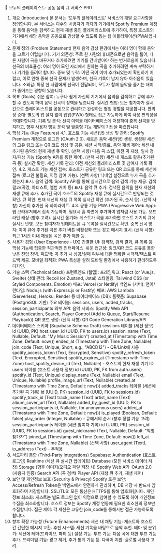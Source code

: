 🎵 모두의 플레이리스트: 공동 음악 큐 서비스 PRD
1. 개요 (Introduction)
본 문서는 '모두의 플레이리스트' 서비스의 개발 요구사항을 정의합니다. 본 서비스는 다수의 사용자가 각자의 기기에서 Spotify Premium 계정을 통해 음악을 검색하고 현재 재생 중인 플레이리스트에 추가하여, 특정 호스트의 기기에서 해당 음악을 공동으로 감상할 수 있도록 돕는 웹 애플리케이션(PWA)입니다.
2. 문제 정의 (Problem Statement)
현재 음악 감상 환경에서는 여러 명이 함께 음악을 고르기 어렵습니다.
기기 의존성: 주로 한 사람의 휴대폰으로만 음악을 틀어, 다른 사람이 곡을 바꾸거나 추가하려면 기기를 건네받아야 하는 번거로움이 있습니다.
선곡의 비효율성: 여러 명이 모인 자리에서 원하는 곡을 추가하려면 계속 부탁하거나 기기를 돌려야 합니다.
중복 및 누락: 어떤 곡이 이미 추가되었는지 확인하기 어렵고, 이로 인해 중복 선곡 문제가 발생하며, 선곡 기록이 남지 않아 아쉬움이 있습니다.
소외감: 특정 한 사람에게 선곡이 전담되어, 모두가 함께 음악을 즐기는 재미가 줄어드는 경향이 있습니다.
3. 목표 (Goals)
쉬운 참여: 누구나 쉽게 자신의 기기에서 음악을 검색하고 큐에 추가할 수 있도록 하여 음악 선곡의 장벽을 낮춥니다.
실시간 협업: 모든 참가자가 실시간으로 플레이리스트를 공동으로 관리하고 완성하는 협업 경험을 제공합니다.
편의성 증대: 별도의 앱 설치 없이 웹앱(PWA) 형태로 접근 가능하게 하여 사용 편의성을 극대화합니다.
기록 및 분석: 선곡 이력을 데이터베이스에 저장하여 중복 선곡을 방지하고, 향후 사용자 행동 분석 및 맞춤형 기능 개발의 기반을 마련합니다.
4. 핵심 기능 (Key Features)
4.1. 호스트 기능
세션(방) 생성 및 관리:
Spotify Premium 계정으로 로그인 (OAuth 2.0).
새로운 음악 세션(방) 생성.
생성된 세션의 고유 링크 또는 QR 코드 생성 및 공유.
세션 시작/종료.
음악 재생 제어:
세션 내 추가된 음악의 현재 재생 큐 확인.
(선택 사항) 다음 곡 스킵, 이전 곡 재생, 일시 정지/재생 기능 (Spotify API를 통한 제어).
(선택 사항) 세션 내 게스트 활동(추가된 곡 등) 실시간 확인.
세션 기록 관리:
이전 세션의 플레이리스트 및 참여자 기록 확인.
4.2. 게스트 기능
세션 접속:
호스트가 공유한 링크 또는 QR 코드를 통해 세션에 접속 (로그인 불필요, 익명 참여 가능).
(선택 사항) 닉네임 설정으로 누가 곡을 추가했는지 표시.
음악 검색:
Spotify API를 통해 실시간으로 음악 검색 기능 제공.
검색 결과(곡명, 아티스트, 앨범 커버 등) 표시.
음악 큐 추가:
검색된 음악을 현재 세션의 재생 큐에 추가.
추가된 곡이 호스트의 Spotify 재생 큐에 실시간으로 반영되는 것 확인.
큐 확인:
현재 세션의 재생 큐 목록 실시간 확인 (추가된 곡, 순서 등).
(선택 사항) 자신이 추가한 곡 하이라이트.
4.3. 공통 기능
PWA (Progressive Web App):
웹 브라우저에서 접속 가능하며, 필요시 홈 화면에 추가하여 앱처럼 사용 가능.
오프라인 캐싱 (향후 고려).
실시간 동기화:
게스트가 곡을 추가하면 호스트 기기의 큐에 실시간 반영.
모든 참여자가 업데이트된 큐 목록을 실시간으로 확인.
중복 선곡 방지:
이미 큐에 추가된 곡은 추가 버튼 비활성화 또는 경고 메시지 표시.
(선택 사항) 최근 1시간 이내 재생된 곡은 추가 제한 등.
5. 사용자 경험 (User Experience - UX)
간결한 UI: 검색창, 검색 결과, 큐 목록 등 핵심 기능에 집중한 직관적인 인터페이스.
쉬운 접근성: 링크/QR 코드 공유를 통한 낮은 진입 장벽.
피드백: 곡 추가 시 성공/실패 여부에 대한 명확한 시각적/텍스트 피드백 제공.
모바일 최적화: PWA 특성을 살려 모바일 환경에서 사용하기 편리하도록 디자인.
6. 기술 스택 (Technical Stack)
프런트엔드 (웹앱):
프레임워크: React (or Vue.js, Svelte)
상태 관리: Recoil (or Zustand, Jotai)
스타일링: Tailwind CSS (or Styled Components, Emotion)
배포: Vercel (or Netlify)
백엔드 (서버):
언어/런타임: Node.js (with Express.js or Fastify)
배포: AWS Lambda (Serverless), Heroku, Render 등
데이터베이스 (DB):
플랫폼: Supabase (PostgreSQL 기반)
주요 테이블: sessions, users, added_tracks, session_participants
외부 API:
음악 서비스: Spotify Web API (Authentication, Search, Player Control (Add to Queue, Start/Resume Playback))
QR 코드 생성: (선택 사항) QR Code Generation Library/API
7. 데이터베이스 스키마 (Supabase Schema Draft)
sessions 테이블 (세션 정보)
id (UUID, PK)
host_user_id (UUID, FK to users.id)
session_name (Text, Nullable, Default: "My Music Session")
created_at (Timestamp with Time Zone, Default: now())
ended_at (Timestamp with Time Zone, Nullable)
join_code (Text, Unique, Short, e.g., "ABCD12") - QR/Link에 사용
spotify_access_token (Text, Encrypted, Sensitive)
spotify_refresh_token (Text, Encrypted, Sensitive)
spotify_expires_at (Timestamp with Time Zone)
host_spotify_device_id (Text, Nullable) - 호스트의 현재 재생 기기 ID
users 테이블 (호스트 사용자 정보)
id (UUID, PK, FK from auth.users)
spotify_id (Text, Unique)
display_name (Text, Nullable)
email (Text, Unique, Nullable)
profile_image_url (Text, Nullable)
created_at (Timestamp with Time Zone, Default: now())
added_tracks 테이블 (세션에 추가된 곡 기록)
id (UUID, PK)
session_id (UUID, FK to sessions.id)
spotify_track_id (Text)
track_name (Text)
artist_name (Text)
album_cover_url (Text, Nullable)
added_by_guest_id (UUID, FK to session_participants.id, Nullable, for anonymous users)
added_at (Timestamp with Time Zone, Default: now())
is_played (Boolean, Default: false)
play_order (Integer, Nullable) - 큐에서의 순서 (향후 정렬 기능 고려)
session_participants 테이블 (세션 참여자 기록)
id (UUID, PK)
session_id (UUID, FK to sessions.id)
guest_nickname (Text, Nullable, Default: "익명 참가자")
joined_at (Timestamp with Time Zone, Default: now())
left_at (Timestamp with Time Zone, Nullable)
(선택 사항) user_agent (Text), ip_address (Text) - 추적용
8. 서드파티 통합 (Third-Party Integrations)
Supabase:
Authentication (호스트 로그인)
Realtime (세션 큐 실시간 업데이트)
Database (모든 서비스 데이터 저장)
Storage (향후 이미지/오디오 파일 저장 시)
Spotify Web API:
OAuth 2.0 (사용자 인증)
Search API (곡 검색)
Player API (재생 큐 추가, 재생 제어)
9. 보안 및 개인정보 보호 (Security & Privacy)
Spotify 토큰 보안: Access/Refresh Token은 백엔드에서 안전하게 관리하며, DB 저장 시 반드시 암호화하여 저장합니다.
SSL/TLS: 모든 통신은 HTTPS를 통해 암호화됩니다.
개인정보 최소화: 게스트는 별도 로그인 없이 익명으로 참여할 수 있도록 하여 개인정보 수집을 최소화합니다. 호스트 정보는 Spotify 계정 연동에 필요한 최소한의 정보만 수집합니다.
접근 제어: 각 세션은 고유한 join_code를 통해서만 접근 가능하도록 합니다.
10. 향후 확장 가능성 (Future Enhancements)
세션 내 채팅 기능: 게스트와 호스트 간 간단한 메시지 교환.
추천 시스템: 세션 기록을 바탕으로 음악 추천.
테마 및 분위기: 세션에 테마(드라이브, 파티 등) 설정 기능.
투표 기능: 다음 곡에 대한 투표 기능 추가.
프리미엄 기능: 광고 제거, 추가 통계 기능 등.
다국어 지원: 글로벌 사용자 고려.
